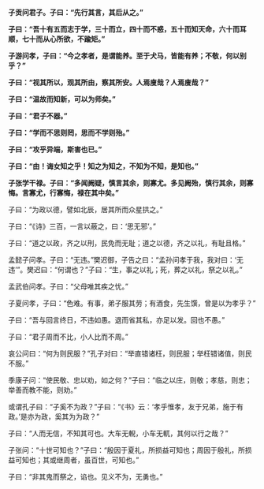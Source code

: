 **子贡问君子。子曰：“先行其言，其后从之。”**

**子曰：“吾十有五而志于学，三十而立，四十而不惑，五十而知天命，六十而耳顺，七十而从心所欲，不踰矩。”**

**子游问孝，子曰：“今之孝者，是谓能养。至于犬马，皆能有养；不敬，何以别乎？”**

**子曰：“视其所以，观其所由，察其所安。人焉廋哉？人焉廋哉？”**

**子曰：“温故而知新，可以为师矣。”**

**子曰：“君子不器。”**

**子曰：“学而不思则罔，思而不学则殆。”**

**子曰：“攻乎异端，斯害也已。”**

**子曰：“由！诲女知之乎！知之为知之，不知为不知，是知也。”**

**子张学干禄。子曰：“多闻阙疑，慎言其余，则寡尤。多见阙殆，慎行其余，则寡悔。言寡尤，行寡悔，禄在其中矣。”**

子曰：“为政以德，譬如北辰，居其所而众星拱之。”

子曰：“《诗》三百，一言以蔽之，曰：‘思无邪’。”

子曰：“道之以政，齐之以刑，民免而无耻；道之以德，齐之以礼，有耻且格。”

孟懿子问孝。子曰：“无违。”樊迟御，子告之曰：“孟孙问孝于我，我对曰：‘无违’”。樊迟曰：“何谓也？”子曰：“生，事之以礼；死，葬之以礼，祭之以礼。”

孟武伯问孝。子曰：“父母唯其疾之忧。”

子夏问孝，子曰：“色难。有事，弟子服其劳；有酒食，先生馔，曾是以为孝乎？”

子曰：“吾与回言终日，不违如愚。退而省其私，亦足以发。回也不愚。”

子曰：“君子周而不比，小人比而不周。”

哀公问曰：“何为则民服？”孔子对曰：“举直错诸枉，则民服；举枉错诸值，则民不服。”

季康子问：“使民敬、忠以劝，如之何？”子曰：“临之以庄，则敬；孝慈，则忠；举善而教不能，则劝。”

或谓孔子曰：“子奚不为政？”子曰：“《书》云：‘孝乎惟孝，友于兄弟，施于有政。’是亦为政，奚其为为政？”

子曰：“人而无信，不知其可也。大车无輗，小车无軏，其何以行之哉？”

子张问：“十世可知也？”子曰：“殷因于夏礼，所损益可知也；周因于殷礼，所损益可知也；其或继周者，虽百世，可知也。”

子曰：“非其鬼而祭之，谄也。见义不为，无勇也。”